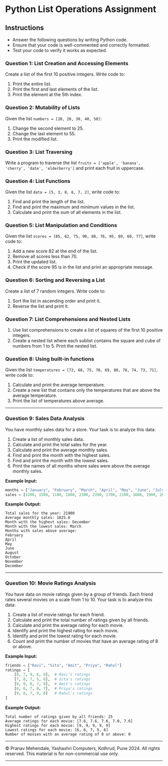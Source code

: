 # Python List Operations Assignment

## Instructions
- Answer the following questions by writing Python code. 
- Ensure that your code is well-commented and correctly formatted.
- Test your code to verify it works as expected.

### Question 1: List Creation and Accessing Elements
Create a list of the first 10 positive integers. Write code to:
1. Print the entire list.
2. Print the first and last elements of the list.
3. Print the element at the 5th index.

### Question 2: Mutability of Lists
Given the list `numbers = [10, 20, 30, 40, 50]`:
1. Change the second element to 25.
2. Change the last element to 55.
3. Print the modified list.

### Question 3: List Traversing
Write a program to traverse the list `fruits = ['apple', 'banana', 'cherry', 'date', 'elderberry']` and print each fruit in uppercase.

### Question 4: List Functions
Given the list `data = [5, 3, 8, 6, 7, 2]`, write code to:
1. Find and print the length of the list.
2. Find and print the maximum and minimum values in the list.
3. Calculate and print the sum of all elements in the list.

### Question 5: List Manipulation and Conditions
Given the list `scores = [85, 62, 75, 90, 88, 76, 95, 89, 60, 77]`, write code to:
1. Add a new score 82 at the end of the list.
2. Remove all scores less than 70.
3. Print the updated list.
4. Check if the score 95 is in the list and print an appropriate message.

### Question 6: Sorting and Reversing a List
Create a list of 7 random integers. Write code to:
1. Sort the list in ascending order and print it.
2. Reverse the list and print it.

### Question 7: List Comprehensions and Nested Lists
1. Use list comprehensions to create a list of squares of the first 10 positive integers.
2. Create a nested list where each sublist contains the square and cube of numbers from 1 to 5. Print the nested list.

### Question 8: Using built-in functions
Given the list `temperatures = [72, 68, 75, 70, 69, 80, 78, 74, 73, 71]`, write code to:
1. Calculate and print the average temperature.
2. Create a new list that contains only the temperatures that are above the average temperature.
3. Print the list of temperatures above average.

---

### Question 9: Sales Data Analysis

You have monthly sales data for a store. Your task is to analyze this data:

1. Create a list of monthly sales data.
2. Calculate and print the total sales for the year.
3. Calculate and print the average monthly sales.
4. Find and print the month with the highest sales.
5. Find and print the month with the lowest sales.
6. Print the names of all months where sales were above the average monthly sales.

**Example Input:**
```python
months = ["January", "February", "March", "April", "May", "June", "July", "August", "September", "October", "November", "December"]
sales = [1200, 1500, 1100, 1800, 2300, 2200, 1700, 2100, 1600, 1900, 2000, 2500]
```

**Example Output:**
```
Total sales for the year: 21900
Average monthly sales: 1825.0
Month with the highest sales: December
Month with the lowest sales: March
Months with sales above average:
February
April
May
June
August
October
November
December
```

---
### Question 10: Movie Ratings Analysis

You have data on movie ratings given by a group of friends. Each friend rates several movies on a scale from 1 to 10. Your task is to analyze this data:

1. Create a list of movie ratings for each friend.
2. Calculate and print the total number of ratings given by all friends.
3. Calculate and print the average rating for each movie.
4. Identify and print the highest rating for each movie.
5. Identify and print the lowest rating for each movie.
6. Count and print the number of movies that have an average rating of 8 or above.

**Example Input:**
```python
friends = ["Ravi", "Sita", "Amit", "Priya", "Rahul"]
ratings = [
    [8, 7, 9, 6, 8],  # Ravi's ratings
    [7, 8, 7, 5, 6],  # Sita's ratings
    [8, 9, 8, 7, 9],  # Amit's ratings
    [6, 6, 7, 8, 7],  # Priya's ratings
    [9, 8, 7, 9, 8]   # Rahul's ratings
]
```
**Example Output:**
```
Total number of ratings given by all friends: 25
Average ratings for each movie: [7.6, 7.6, 7.6, 7.0, 7.6]
Highest ratings for each movie: [9, 9, 9, 9, 9]
Lowest ratings for each movie: [6, 6, 7, 5, 6]
Number of movies with an average rating of 8 or above: 0
```

---
&copy; Pranav Mehendale, Yashashri Computers, Kothrud, Pune 2024. All rights reserved. This material is for non-commercial use only.

---